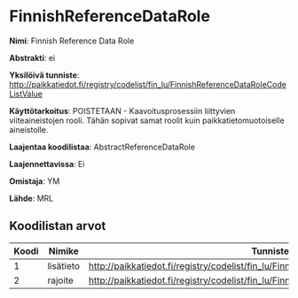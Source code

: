 # FinnishReferenceDataRole

**Nimi**: Finnish Reference Data Role

**Abstrakti**: ei

**Yksilöivä tunniste**: http://paikkatiedot.fi/registry/codelist/fin_lu/FinnishReferenceDataRoleCodeListValue

**Käyttötarkoitus**: POISTETAAN - Kaavoitusprosessiin liittyvien viiteaineistojen rooli. Tähän sopivat samat roolit kuin paikkatietomuotoiselle aineistolle.

**Laajentaa koodilistaa**: AbstractReferenceDataRole

**Laajennettavissa**: Ei

**Omistaja**: YM

**Lähde**: MRL

## Koodilistan arvot

Koodi     | Nimike           | Tunniste
-----------|------------------|------------
 1       | lisätieto   | http://paikkatiedot.fi/registry/codelist/fin_lu/FinnishReferenceDataRoleCodeListValue/1
 2       | rajoite   | http://paikkatiedot.fi/registry/codelist/fin_lu/FinnishReferenceDataRoleCodeListValue/2
